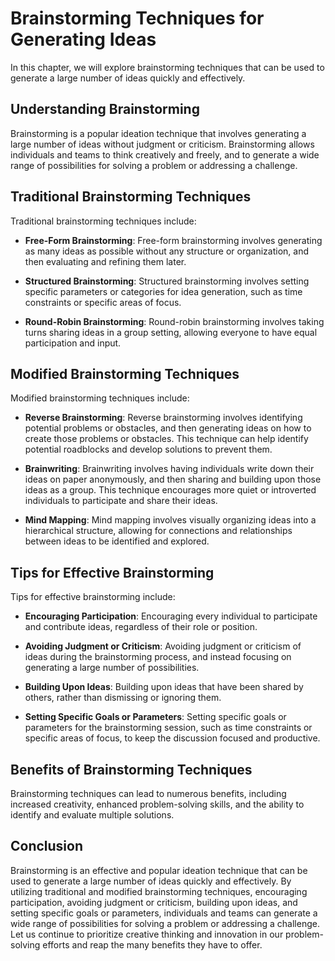 Brainstorming Techniques for Generating Ideas
=============================================================================

In this chapter, we will explore brainstorming techniques that can be used to generate a large number of ideas quickly and effectively.

Understanding Brainstorming
---------------------------

Brainstorming is a popular ideation technique that involves generating a large number of ideas without judgment or criticism. Brainstorming allows individuals and teams to think creatively and freely, and to generate a wide range of possibilities for solving a problem or addressing a challenge.

Traditional Brainstorming Techniques
------------------------------------

Traditional brainstorming techniques include:

* **Free-Form Brainstorming**: Free-form brainstorming involves generating as many ideas as possible without any structure or organization, and then evaluating and refining them later.

* **Structured Brainstorming**: Structured brainstorming involves setting specific parameters or categories for idea generation, such as time constraints or specific areas of focus.

* **Round-Robin Brainstorming**: Round-robin brainstorming involves taking turns sharing ideas in a group setting, allowing everyone to have equal participation and input.

Modified Brainstorming Techniques
---------------------------------

Modified brainstorming techniques include:

* **Reverse Brainstorming**: Reverse brainstorming involves identifying potential problems or obstacles, and then generating ideas on how to create those problems or obstacles. This technique can help identify potential roadblocks and develop solutions to prevent them.

* **Brainwriting**: Brainwriting involves having individuals write down their ideas on paper anonymously, and then sharing and building upon those ideas as a group. This technique encourages more quiet or introverted individuals to participate and share their ideas.

* **Mind Mapping**: Mind mapping involves visually organizing ideas into a hierarchical structure, allowing for connections and relationships between ideas to be identified and explored.

Tips for Effective Brainstorming
--------------------------------

Tips for effective brainstorming include:

* **Encouraging Participation**: Encouraging every individual to participate and contribute ideas, regardless of their role or position.

* **Avoiding Judgment or Criticism**: Avoiding judgment or criticism of ideas during the brainstorming process, and instead focusing on generating a large number of possibilities.

* **Building Upon Ideas**: Building upon ideas that have been shared by others, rather than dismissing or ignoring them.

* **Setting Specific Goals or Parameters**: Setting specific goals or parameters for the brainstorming session, such as time constraints or specific areas of focus, to keep the discussion focused and productive.

Benefits of Brainstorming Techniques
------------------------------------

Brainstorming techniques can lead to numerous benefits, including increased creativity, enhanced problem-solving skills, and the ability to identify and evaluate multiple solutions.

Conclusion
----------

Brainstorming is an effective and popular ideation technique that can be used to generate a large number of ideas quickly and effectively. By utilizing traditional and modified brainstorming techniques, encouraging participation, avoiding judgment or criticism, building upon ideas, and setting specific goals or parameters, individuals and teams can generate a wide range of possibilities for solving a problem or addressing a challenge. Let us continue to prioritize creative thinking and innovation in our problem-solving efforts and reap the many benefits they have to offer.

